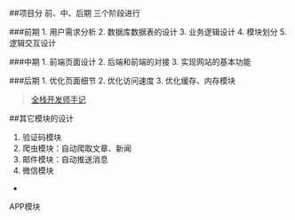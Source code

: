 ##项目分 前、中、后期 三个阶段进行

  ###前期
    1. 用户需求分析
    2. 数据库数据表的设计
    3. 业务逻辑设计
    4. 模块划分
    5. 逻辑交互设计
  
  ###中期
    1. 前端页面设计
    2. 后端和前端的对接
    3. 实现网站的基本功能

  ###后期
    1. 优化页面细节
    2. 优化访问速度
    3. 优化缓存、内存模块
    
  >[全栈开发师手记](http://www.imooc.com/article/11677) 

##其它模块的设计
  
  1. 验证码模块
  2. 爬虫模块：自动爬取文章、新闻
  3. 邮件模块：自动推送消息
  4. 微信模块
  *
  APP模块
